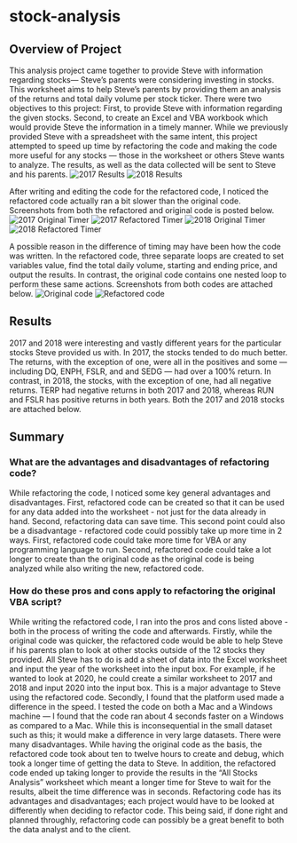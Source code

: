 # stock-analysis

## Overview of Project
This analysis project came together to provide Steve with information regarding stocks— Steve’s parents were considering investing in stocks. This worksheet aims to help Steve’s parents by providing them an analysis of the returns and total daily volume per stock ticker. There were two objectives to this project: First, to provide Steve with information regarding the given stocks. Second, to create an Excel and VBA workbook which would provide Steve the information in a timely manner. While we previously provided Steve with a spreadsheet with the same intent, this project attempted to speed up time by refactoring the code and making the code more useful for any stocks — those in the worksheet or others Steve wants to analyze.  The results, as well as the data collected will be sent to Steve and his parents.
![2017 Results](https://github.com/shireenkahlon/stock-analysis/blob/main/2017%20TDV%20and%20return.png)
![2018 Results](https://github.com/shireenkahlon/stock-analysis/blob/main/2018%20TDV%20and%20Return.png)


After writing and editing the code for the refactored code, I noticed the refactored code actually ran a bit slower than the original code. Screenshots from both the refactored and original code is posted below.
![2017 Original Timer](https://github.com/shireenkahlon/stock-analysis/blob/main/2017_Original_Timer.png)
![2017 Refactored Timer](https://github.com/shireenkahlon/stock-analysis/blob/main/2017_RefactoredTimer.png)
![2018 Original Timer](https://github.com/shireenkahlon/stock-analysis/blob/main/2018_Original_Timer.png)
![2018 Refactored Timer](https://github.com/shireenkahlon/stock-analysis/blob/main/2018_Refactored_Timer.png)

A possible reason in the difference of timing may have been how the code was written. In the refactored code, three separate loops are created to set variables value, find the total daily volume, starting and ending price, and output the results. In contrast, the original code contains one nested loop to perform these same actions. Screenshots from both codes are attached below.
![Original code](https://github.com/shireenkahlon/stock-analysis/blob/main/Original%20code.png)
![Refactored code](https://github.com/shireenkahlon/stock-analysis/blob/main/Refactored%20code.png)


## Results
2017 and 2018 were interesting and vastly different years for the particular stocks Steve provided us with. In 2017, the stocks tended to do much better. The returns, with the exception of one, were all in the positives and some — including DQ, ENPH, FSLR, and and SEDG — had over a 100% return. In contrast, in 2018, the stocks, with the exception of one, had all negative returns. TERP had negative returns in both 2017 and 2018, whereas RUN and FSLR has positive returns in both years. Both the 2017 and 2018 stocks are attached below.

## Summary

  ### What are the advantages and disadvantages of refactoring code?
  While refactoring the code, I noticed some key general advantages and disadvantages. First, refactored code can be created so that it can be used for any data added into the worksheet - not just for the data already in hand. Second, refactoring data can save time. This second point could also be a disadvantage - refactored code could possibly take up more time in 2 ways. First, refactored code could take more time for VBA or any programming language to run. Second, refactored code could take a lot longer to create than the original code as the original code is being analyzed while also writing the new, refactored code.


  ### How do these pros and cons apply to refactoring the original VBA script?
While writing the refactored code, I ran into the pros and cons listed above - both in the process of writing the code and afterwards. 
Firstly, while the original code was quicker, the refactored code would be able to help Steve if his parents plan to look at other stocks outside of the 12 stocks they provided. All Steve has to do is add a sheet of data into the Excel worksheet and input the year of the worksheet into the input box. For example, if he wanted to look at 2020, he could create a similar worksheet to 2017 and 2018 and input 2020 into the input box. This is a major advantage to Steve using the refactored code. 
    Secondly, I found that the platform used made a difference in the speed. I tested the code on both a Mac and a Windows machine — I found that the code ran about 4 seconds faster on a Windows as compared to a Mac. While this is inconsequential in the small dataset such as this; it would make a difference in very large datasets.
    There were many disadvantages. While having the original code as the basis, the refactored code took about ten to twelve hours to create and debug, which took a longer time of getting the data to Steve. In addition, the refactored code ended up taking longer to provide the results in the “All Stocks Analysis” worksheet which meant a longer time for Steve to wait for the results, albeit the time difference was in seconds. Refactoring code has its advantages and disadvantages; each project would have to be looked at differently when deciding to refactor code. This being said, if done right and planned throughly, refactoring code can possibly be a great benefit to both the data analyst and to the client. 
